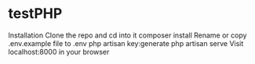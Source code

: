 # testPHP
Installation
Clone the repo and cd into it
composer install
Rename or copy .env.example file to .env
php artisan key:generate
php artisan serve
Visit localhost:8000 in your browser
